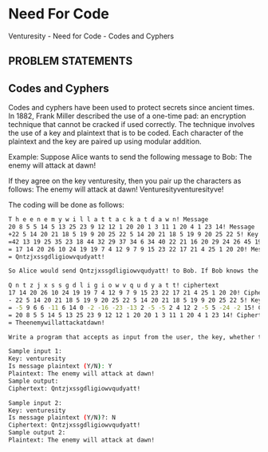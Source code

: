 # Need For Code
Venturesity - Need for Code -  Codes and Cyphers

## PROBLEM STATEMENTS
**Codes and Cyphers**
----
Codes and cyphers have been used to protect secrets since ancient times. In 1882, Frank Miller described the use of a one-time pad: an encryption technique that cannot be cracked if used correctly. The technique involves the use of a key and plaintext that is to be coded. Each character of the plaintext and the key are paired up using modular addition.

Example:
Suppose Alice wants to send the following message to Bob:
The enemy will attack at dawn!

If they agree on the key venturesity, then you pair up the characters as follows:
The enemy will attack at dawn!
Venturesityventuresityve!

The coding will be done as follows:
 ```sh
T h e e n e m y w i l l a t t a c k a t d a w n! Message 
20 8 5 5 14 5 13 25 23 9 12 12 1 20 20 1 3 11 1 20 4 1 23 14! Message
+22 5 14 20 21 18 5 19 9 20 25 22 5 14 20 21 18 5 19 9 20 25 22 5! Key
=42 13 19 25 35 23 18 44 32 29 37 34 6 34 40 22 21 16 20 29 24 26 45 19! Message + Key
= 17 14 20 26 10 24 19 19 7 4 12 9 7 9 15 23 22 17 21 4 25 1 20 20! Message + Key (mod 26) + 1
= Qntzjxssgdligiowvqudyatt!

So Alice would send Qntzjxssgdligiowvqudyatt! to Bob. If Bob knows the key, he would decode it as follows:

Q n t z j x s s g d l i g i o w v q u d y a t t! ciphertext
17 14 20 26 10 24 19 19 7 4 12 9 7 9 15 23 22 17 21 4 25 1 20 20! Ciphertext
- 22 5 14 20 21 18 5 19 9 20 25 22 5 14 20 21 18 5 19 9 20 25 22 5! Key
= -5 9 6 6 -11 6 14 0 -2 -16 -23 -13 2 -5 -5 2 4 12 2 -5 5 -24 -2 15! Ciphertext  key
= 20 8 5 5 14 5 13 25 23 9 12 12 1 20 20 1 3 11 1 20 4 1 23 14! Ciphertext key (mod 26)  1
= Theenemywillattackatdawn!

Write a program that accepts as input from the user, the key, whether the message is plaintext or not, the message (either in plaintext or ciphertext), and as output, the ciphertext (if the message is indicated as plaintext) or plaintext (if the message is indicated as ciphertext)

Sample input 1:
Key: venturesity
Is message plaintext (Y/N): Y
Plaintext: The enemy will attack at dawn!
Sample output:
Ciphertext: Qntzjxssgdligiowvqudyatt!

Sample input 2:
Key: venturesity
Is message plaintext (Y/N)?: N
Ciphertext: Qntzjxssgdligiowvqudyatt!
Sample output 2:
Plaintext: The enemy will attack at dawn!
